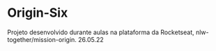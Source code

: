 # Origin-Six
Projeto desenvolvido durante aulas na plataforma da Rocketseat, nlw-together/mission-origin. 26.05.22
